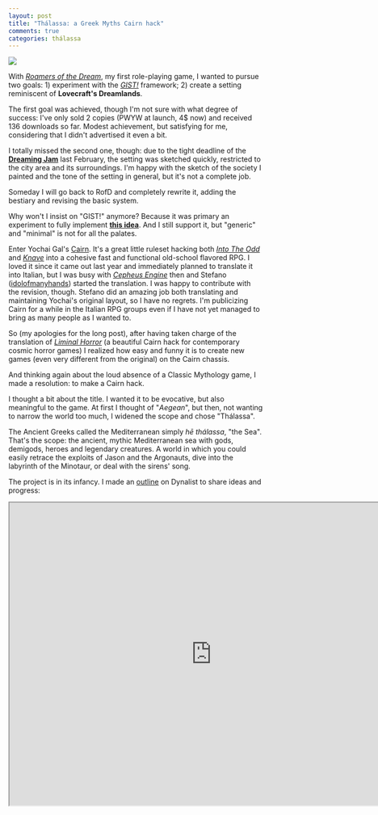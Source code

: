 ```yaml
---
layout: post
title: "Thálassa: a Greek Myths Cairn hack"
comments: true
categories: thálassa
---
```


![](https://upload.wikimedia.org/wikipedia/commons/a/a6/Boat_Cdm_Paris_322_n2.jpg)

With [*Roamers of the Dream*](https://zeruhur.itch.io/roamers-of-the-dream), my first role-playing game, I wanted to pursue two goals: 1) experiment with the [*GIST!*](https://zeruhur.itch.io/gist) framework; 2) create a setting reminiscent of **Lovecraft's Dreamlands**. 

The first goal was achieved, though I'm not sure with what degree of success: I've only sold 2 copies (PWYW at launch, 4$ now) and received 136 downloads so far. Modest achievement, but satisfying for me, considering that I didn't advertised it even a bit.

I totally missed the second one, though: due to the tight deadline of the [**Dreaming Jam**](https://itch.io/jam/dreaming-game-jam) last February, the setting was sketched quickly, restricted to the city area and its surroundings. I'm happy with the sketch of the society I painted and the tone of the setting in general, but it's not a complete job.

Someday I will go back to RofD and completely rewrite it, adding the bestiary and revising the basic system.

Why won't I insist on "GIST!" anymore? Because it was primary an experiment to fully implement [**this idea**](https://talestoastound.wordpress.com/2017/10/19/classic-traveller-rules-in-action-but-not-in-space/). And I still support it, but "generic" and "minimal" is not for all the palates.

Enter Yochai Gal's [Cairn](https://cairnrpg.com/). It's a great little ruleset hacking both [*Into The Odd*](https://www.bastionland.com/2021/09/into-odd-remastered.html) and [*Knave*](https://questingbeast.itch.io/knave) into a cohesive fast and functional old-school flavored RPG. I loved it since it came out last year and immediately planned to translate it into Italian, but I was busy with [*Cepheus Engine*](https://cepheusengine.it/) then and Stefano ([idolofmanyhands](https://idolofmanyhands.github.io/cairn-ita/)) started the translation. I was happy to contribute with the revision, though. Stefano did an amazing job both translating and maintaining Yochai's original layout, so I have no regrets. I'm publicizing Cairn for a while in the Italian RPG groups even if I have not yet managed to bring as many people as I wanted to.

So (my apologies for the long post), after having taken charge of the translation of [*Liminal Horror*](https://goblinarchives.itch.io/liminal-horror) (a beautiful Cairn hack for contemporary cosmic horror games) I realized how easy and funny it is to create new games (even very different from the original) on the Cairn chassis.

And thinking again about the loud absence of a Classic Mythology game, I made a resolution: to make a Cairn hack.

I thought a bit about the title. I wanted it to be evocative, but also meaningful to the game. At first I thought of "*Aegean*", but then, not wanting to narrow the world too much, I widened the scope and chose "Thálassa".

The Ancient Greeks called the Mediterranean simply *hē thálassa*, "the Sea". That's the scope: the ancient, mythic Mediterranean sea with gods, demigods, heroes and legendary creatures. A world in which you could easily retrace the exploits of Jason and the Argonauts, dive into the labyrinth of the Minotaur, or deal with the sirens' song.

The project is in its infancy. I made an [outline](https://dynalist.io/d/9txjliuL4n2bY3ThbsV4zLwU) on Dynalist to share ideas and progress:

<iframe src="https://dynalist.io/d/9txjliuL4n2bY3ThbsV4zLwU" height="600" width="800"></iframe>